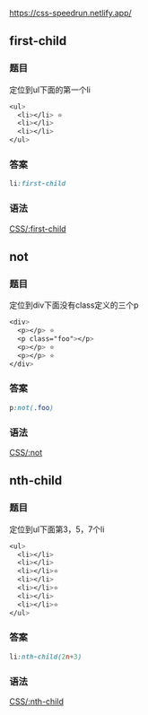 https://css-speedrun.netlify.app/


## first-child
### 题目
定位到ul下面的第一个li
```css
<ul>
  <li></li> ⭐
  <li></li>
  <li></li>
</ul>
```
### 答案

```css
li:first-child
```
### 语法
[CSS/:first-child](https://developer.mozilla.org/en-US/docs/Web/CSS/:first-child)

## not
### 题目
定位到div下面没有class定义的三个p
```css
<div>
  <p></p> ⭐
  <p class="foo"></p>
  <p></p> ⭐
  <p></p> ⭐
</div>
```
### 答案

```css
p:not(.foo)
```
### 语法
[CSS/:not](https://developer.mozilla.org/en-US/docs/Web/CSS/:not)

## nth-child
### 题目
定位到ul下面第3，5，7个li
```css
<ul>
  <li></li>
  <li></li>
  <li></li>⭐
  <li></li>
  <li></li>⭐
  <li></li>
  <li></li>⭐
</ul>
```
### 答案

```css
li:nth-child(2n+3)
```
### 语法
[CSS/:nth-child](https://developer.mozilla.org/en-US/docs/Web/CSS/:nth-child)



